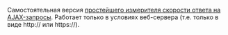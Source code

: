 Самостоятельная версия [простейшего измерителя скорости ответа на AJAX-запросы](http://got-quadrat.ru/blog/prostoj-izmeritel-skorosti-get-post-ajax-zaprosov/). Работает только в условиях веб-сервера (т.е. только в виде http:// или https://).

